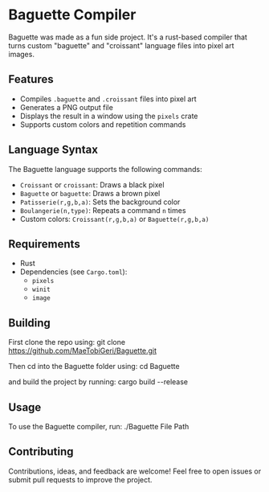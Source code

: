 # Baguette Compiler

Baguette was made as a fun side project. It's a rust-based compiler that turns custom "baguette" and "croissant" language files into pixel art images.

## Features

- Compiles `.baguette` and `.croissant` files into pixel art
- Generates a PNG output file
- Displays the result in a window using the `pixels` crate
- Supports custom colors and repetition commands

## Language Syntax

The Baguette language supports the following commands:

- `Croissant` or `croissant`: Draws a black pixel
- `Baguette` or `baguette`: Draws a brown pixel
- `Patisserie(r,g,b,a)`: Sets the background color
- `Boulangerie(n,type)`: Repeats a command `n` times
- Custom colors: `Croissant(r,g,b,a)` or `Baguette(r,g,b,a)`

## Requirements

- Rust
- Dependencies (see `Cargo.toml`):
  - `pixels`
  - `winit`
  - `image`

## Building

First clone the repo using: 
git clone https://github.com/MaeTobiGeri/Baguette.git

Then cd into the Baguette folder using:
cd Baguette

and build the project by running:
cargo build --release

## Usage

To use the Baguette compiler, run:
./Baguette File Path

## Contributing

Contributions, ideas, and feedback are welcome! Feel free to open issues or submit pull requests to improve the project.
